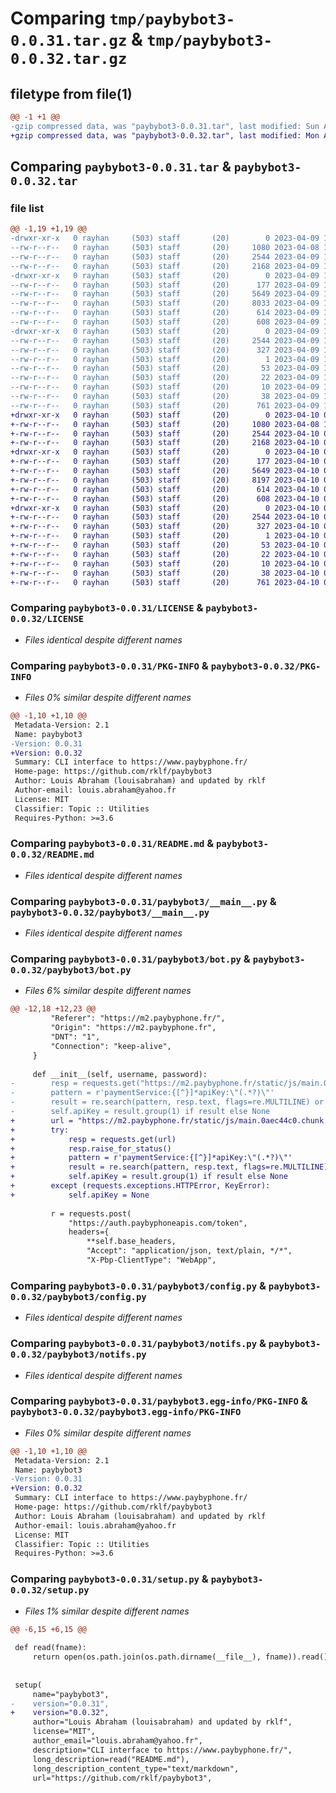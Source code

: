 # Comparing `tmp/paybybot3-0.0.31.tar.gz` & `tmp/paybybot3-0.0.32.tar.gz`

## filetype from file(1)

```diff
@@ -1 +1 @@
-gzip compressed data, was "paybybot3-0.0.31.tar", last modified: Sun Apr  9 12:53:02 2023, max compression
+gzip compressed data, was "paybybot3-0.0.32.tar", last modified: Mon Apr 10 09:47:23 2023, max compression
```

## Comparing `paybybot3-0.0.31.tar` & `paybybot3-0.0.32.tar`

### file list

```diff
@@ -1,19 +1,19 @@
-drwxr-xr-x   0 rayhan     (503) staff       (20)        0 2023-04-09 12:53:02.605243 paybybot3-0.0.31/
--rw-r--r--   0 rayhan     (503) staff       (20)     1080 2023-04-08 11:47:44.000000 paybybot3-0.0.31/LICENSE
--rw-r--r--   0 rayhan     (503) staff       (20)     2544 2023-04-09 12:53:02.605098 paybybot3-0.0.31/PKG-INFO
--rw-r--r--   0 rayhan     (503) staff       (20)     2168 2023-04-09 12:44:56.000000 paybybot3-0.0.31/README.md
-drwxr-xr-x   0 rayhan     (503) staff       (20)        0 2023-04-09 12:53:02.604171 paybybot3-0.0.31/paybybot3/
--rw-r--r--   0 rayhan     (503) staff       (20)      177 2023-04-09 12:44:56.000000 paybybot3-0.0.31/paybybot3/__init__.py
--rw-r--r--   0 rayhan     (503) staff       (20)     5649 2023-04-09 12:44:56.000000 paybybot3-0.0.31/paybybot3/__main__.py
--rw-r--r--   0 rayhan     (503) staff       (20)     8033 2023-04-09 12:44:56.000000 paybybot3-0.0.31/paybybot3/bot.py
--rw-r--r--   0 rayhan     (503) staff       (20)      614 2023-04-09 12:44:56.000000 paybybot3-0.0.31/paybybot3/config.py
--rw-r--r--   0 rayhan     (503) staff       (20)      608 2023-04-09 12:44:56.000000 paybybot3-0.0.31/paybybot3/notifs.py
-drwxr-xr-x   0 rayhan     (503) staff       (20)        0 2023-04-09 12:53:02.604929 paybybot3-0.0.31/paybybot3.egg-info/
--rw-r--r--   0 rayhan     (503) staff       (20)     2544 2023-04-09 12:53:02.000000 paybybot3-0.0.31/paybybot3.egg-info/PKG-INFO
--rw-r--r--   0 rayhan     (503) staff       (20)      327 2023-04-09 12:53:02.000000 paybybot3-0.0.31/paybybot3.egg-info/SOURCES.txt
--rw-r--r--   0 rayhan     (503) staff       (20)        1 2023-04-09 12:53:02.000000 paybybot3-0.0.31/paybybot3.egg-info/dependency_links.txt
--rw-r--r--   0 rayhan     (503) staff       (20)       53 2023-04-09 12:53:02.000000 paybybot3-0.0.31/paybybot3.egg-info/entry_points.txt
--rw-r--r--   0 rayhan     (503) staff       (20)       22 2023-04-09 12:53:02.000000 paybybot3-0.0.31/paybybot3.egg-info/requires.txt
--rw-r--r--   0 rayhan     (503) staff       (20)       10 2023-04-09 12:53:02.000000 paybybot3-0.0.31/paybybot3.egg-info/top_level.txt
--rw-r--r--   0 rayhan     (503) staff       (20)       38 2023-04-09 12:53:02.605288 paybybot3-0.0.31/setup.cfg
--rw-r--r--   0 rayhan     (503) staff       (20)      761 2023-04-09 12:52:57.000000 paybybot3-0.0.31/setup.py
+drwxr-xr-x   0 rayhan     (503) staff       (20)        0 2023-04-10 09:47:23.088106 paybybot3-0.0.32/
+-rw-r--r--   0 rayhan     (503) staff       (20)     1080 2023-04-08 11:47:44.000000 paybybot3-0.0.32/LICENSE
+-rw-r--r--   0 rayhan     (503) staff       (20)     2544 2023-04-10 09:47:23.087895 paybybot3-0.0.32/PKG-INFO
+-rw-r--r--   0 rayhan     (503) staff       (20)     2168 2023-04-10 09:46:12.000000 paybybot3-0.0.32/README.md
+drwxr-xr-x   0 rayhan     (503) staff       (20)        0 2023-04-10 09:47:23.086604 paybybot3-0.0.32/paybybot3/
+-rw-r--r--   0 rayhan     (503) staff       (20)      177 2023-04-10 09:46:12.000000 paybybot3-0.0.32/paybybot3/__init__.py
+-rw-r--r--   0 rayhan     (503) staff       (20)     5649 2023-04-10 09:46:12.000000 paybybot3-0.0.32/paybybot3/__main__.py
+-rw-r--r--   0 rayhan     (503) staff       (20)     8197 2023-04-10 09:46:12.000000 paybybot3-0.0.32/paybybot3/bot.py
+-rw-r--r--   0 rayhan     (503) staff       (20)      614 2023-04-10 09:46:12.000000 paybybot3-0.0.32/paybybot3/config.py
+-rw-r--r--   0 rayhan     (503) staff       (20)      608 2023-04-10 09:46:12.000000 paybybot3-0.0.32/paybybot3/notifs.py
+drwxr-xr-x   0 rayhan     (503) staff       (20)        0 2023-04-10 09:47:23.087665 paybybot3-0.0.32/paybybot3.egg-info/
+-rw-r--r--   0 rayhan     (503) staff       (20)     2544 2023-04-10 09:47:23.000000 paybybot3-0.0.32/paybybot3.egg-info/PKG-INFO
+-rw-r--r--   0 rayhan     (503) staff       (20)      327 2023-04-10 09:47:23.000000 paybybot3-0.0.32/paybybot3.egg-info/SOURCES.txt
+-rw-r--r--   0 rayhan     (503) staff       (20)        1 2023-04-10 09:47:23.000000 paybybot3-0.0.32/paybybot3.egg-info/dependency_links.txt
+-rw-r--r--   0 rayhan     (503) staff       (20)       53 2023-04-10 09:47:23.000000 paybybot3-0.0.32/paybybot3.egg-info/entry_points.txt
+-rw-r--r--   0 rayhan     (503) staff       (20)       22 2023-04-10 09:47:23.000000 paybybot3-0.0.32/paybybot3.egg-info/requires.txt
+-rw-r--r--   0 rayhan     (503) staff       (20)       10 2023-04-10 09:47:23.000000 paybybot3-0.0.32/paybybot3.egg-info/top_level.txt
+-rw-r--r--   0 rayhan     (503) staff       (20)       38 2023-04-10 09:47:23.088156 paybybot3-0.0.32/setup.cfg
+-rw-r--r--   0 rayhan     (503) staff       (20)      761 2023-04-10 09:47:12.000000 paybybot3-0.0.32/setup.py
```

### Comparing `paybybot3-0.0.31/LICENSE` & `paybybot3-0.0.32/LICENSE`

 * *Files identical despite different names*

### Comparing `paybybot3-0.0.31/PKG-INFO` & `paybybot3-0.0.32/PKG-INFO`

 * *Files 0% similar despite different names*

```diff
@@ -1,10 +1,10 @@
 Metadata-Version: 2.1
 Name: paybybot3
-Version: 0.0.31
+Version: 0.0.32
 Summary: CLI interface to https://www.paybyphone.fr/
 Home-page: https://github.com/rklf/paybybot3
 Author: Louis Abraham (louisabraham) and updated by rklf
 Author-email: louis.abraham@yahoo.fr
 License: MIT
 Classifier: Topic :: Utilities
 Requires-Python: >=3.6
```

### Comparing `paybybot3-0.0.31/README.md` & `paybybot3-0.0.32/README.md`

 * *Files identical despite different names*

### Comparing `paybybot3-0.0.31/paybybot3/__main__.py` & `paybybot3-0.0.32/paybybot3/__main__.py`

 * *Files identical despite different names*

### Comparing `paybybot3-0.0.31/paybybot3/bot.py` & `paybybot3-0.0.32/paybybot3/bot.py`

 * *Files 6% similar despite different names*

```diff
@@ -12,18 +12,23 @@
         "Referer": "https://m2.paybyphone.fr/",
         "Origin": "https://m2.paybyphone.fr",
         "DNT": "1",
         "Connection": "keep-alive",
     }
 
     def __init__(self, username, password):
-        resp = requests.get("https://m2.paybyphone.fr/static/js/main.0aec44c0.chunk.js")
-        pattern = r'paymentService:{[^}]*apiKey:\"(.*?)\"'
-        result = re.search(pattern, resp.text, flags=re.MULTILINE) or None
-        self.apiKey = result.group(1) if result else None
+        url = "https://m2.paybyphone.fr/static/js/main.0aec44c0.chunk.js"
+        try:
+            resp = requests.get(url)
+            resp.raise_for_status()
+            pattern = r'paymentService:{[^}]*apiKey:\"(.*?)\"'
+            result = re.search(pattern, resp.text, flags=re.MULTILINE)
+            self.apiKey = result.group(1) if result else None
+        except (requests.exceptions.HTTPError, KeyError):
+            self.apiKey = None
 
         r = requests.post(
             "https://auth.paybyphoneapis.com/token",
             headers={
                 **self.base_headers,
                 "Accept": "application/json, text/plain, */*",
                 "X-Pbp-ClientType": "WebApp",
```

### Comparing `paybybot3-0.0.31/paybybot3/config.py` & `paybybot3-0.0.32/paybybot3/config.py`

 * *Files identical despite different names*

### Comparing `paybybot3-0.0.31/paybybot3/notifs.py` & `paybybot3-0.0.32/paybybot3/notifs.py`

 * *Files identical despite different names*

### Comparing `paybybot3-0.0.31/paybybot3.egg-info/PKG-INFO` & `paybybot3-0.0.32/paybybot3.egg-info/PKG-INFO`

 * *Files 0% similar despite different names*

```diff
@@ -1,10 +1,10 @@
 Metadata-Version: 2.1
 Name: paybybot3
-Version: 0.0.31
+Version: 0.0.32
 Summary: CLI interface to https://www.paybyphone.fr/
 Home-page: https://github.com/rklf/paybybot3
 Author: Louis Abraham (louisabraham) and updated by rklf
 Author-email: louis.abraham@yahoo.fr
 License: MIT
 Classifier: Topic :: Utilities
 Requires-Python: >=3.6
```

### Comparing `paybybot3-0.0.31/setup.py` & `paybybot3-0.0.32/setup.py`

 * *Files 1% similar despite different names*

```diff
@@ -6,15 +6,15 @@
 
 def read(fname):
     return open(os.path.join(os.path.dirname(__file__), fname)).read()
 
 
 setup(
     name="paybybot3",
-    version="0.0.31",
+    version="0.0.32",
     author="Louis Abraham (louisabraham) and updated by rklf",
     license="MIT",
     author_email="louis.abraham@yahoo.fr",
     description="CLI interface to https://www.paybyphone.fr/",
     long_description=read("README.md"),
     long_description_content_type="text/markdown",
     url="https://github.com/rklf/paybybot3",
```

